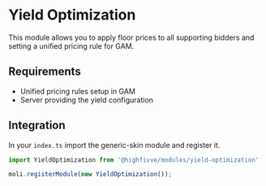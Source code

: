 # Yield Optimization

This module allows you to apply floor prices to all supporting bidders and setting
a unified pricing rule for GAM.

## Requirements

- Unified pricing rules setup in GAM
- Server providing the yield configuration

## Integration

In your `index.ts` import the generic-skin module and register it.


```javascript
import YieldOptimization from '@highfivve/modules/yield-optimization'

moli.registerModule(new YieldOptimization());
```
